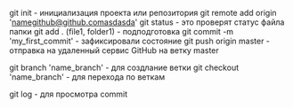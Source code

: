 git init - инициализация проекта или репозитория
git remote add origin 'namegithub@github.comasdasda'
git status - это проверят статус файла папки
git add . (file1, folder1) - подподготовка
git commit -m 'my_first_commit' - зафиксировали состояние
git push origin master - отправка на удаленный сервис GitHub на ветку master

git branch 'name_branch' - для создлание ветки
git checkout 'name_branch' - для перехода по веткам

git log - для просмотра commit 

